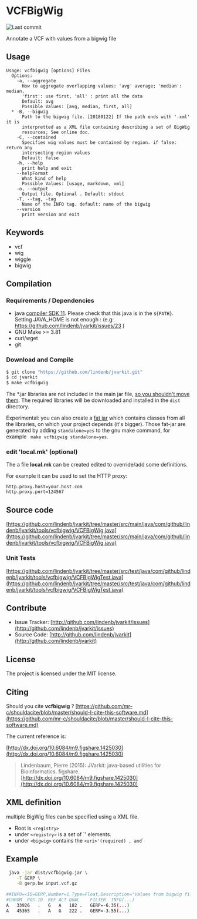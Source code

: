 # VCFBigWig

![Last commit](https://img.shields.io/github/last-commit/lindenb/jvarkit.png)

Annotate a VCF with values from a bigwig file


## Usage

```
Usage: vcfbigwig [options] Files
  Options:
    -a, --aggregate
      How to aggregate overlapping values: 'avg' average; 'median': median, 
      'first': use first, 'all' : print all the data
      Default: avg
      Possible Values: [avg, median, first, all]
  * -B, --bigwig
      Path to the bigwig file. [20180122] If the path ends with '.xml' it is 
      interpretted as a XML file containing describing a set of BigWig 
      resources; See online doc.
    -C, --contained
      Specifies wig values must be contained by region. if false: return any 
      intersecting region values
      Default: false
    -h, --help
      print help and exit
    --helpFormat
      What kind of help
      Possible Values: [usage, markdown, xml]
    -o, --output
      Output file. Optional . Default: stdout
    -T, --tag, -tag
      Name of the INFO tag. default: name of the bigwig
    --version
      print version and exit

```


## Keywords

 * vcf
 * wig
 * wiggle
 * bigwig


## Compilation

### Requirements / Dependencies

* java [compiler SDK 11](https://jdk.java.net/11/). Please check that this java is in the `${PATH}`. Setting JAVA_HOME is not enough : (e.g: https://github.com/lindenb/jvarkit/issues/23 )
* GNU Make >= 3.81
* curl/wget
* git


### Download and Compile

```bash
$ git clone "https://github.com/lindenb/jvarkit.git"
$ cd jvarkit
$ make vcfbigwig
```

The *.jar libraries are not included in the main jar file, [so you shouldn't move them](https://github.com/lindenb/jvarkit/issues/15#issuecomment-140099011 ).
The required libraries will be downloaded and installed in the `dist` directory.

Experimental: you can also create a [fat jar](https://stackoverflow.com/questions/19150811/) which contains classes from all the libraries, on which your project depends (it's bigger). Those fat-jar are generated by adding `standalone=yes` to the gnu make command, for example ` make vcfbigwig standalone=yes`.

### edit 'local.mk' (optional)

The a file **local.mk** can be created edited to override/add some definitions.

For example it can be used to set the HTTP proxy:

```
http.proxy.host=your.host.com
http.proxy.port=124567
```
## Source code 

[https://github.com/lindenb/jvarkit/tree/master/src/main/java/com/github/lindenb/jvarkit/tools/vcfbigwig/VCFBigWig.java](https://github.com/lindenb/jvarkit/tree/master/src/main/java/com/github/lindenb/jvarkit/tools/vcfbigwig/VCFBigWig.java)

### Unit Tests

[https://github.com/lindenb/jvarkit/tree/master/src/test/java/com/github/lindenb/jvarkit/tools/vcfbigwig/VCFBigWigTest.java](https://github.com/lindenb/jvarkit/tree/master/src/test/java/com/github/lindenb/jvarkit/tools/vcfbigwig/VCFBigWigTest.java)


## Contribute

- Issue Tracker: [http://github.com/lindenb/jvarkit/issues](http://github.com/lindenb/jvarkit/issues)
- Source Code: [http://github.com/lindenb/jvarkit](http://github.com/lindenb/jvarkit)

## License

The project is licensed under the MIT license.

## Citing

Should you cite **vcfbigwig** ? [https://github.com/mr-c/shouldacite/blob/master/should-I-cite-this-software.md](https://github.com/mr-c/shouldacite/blob/master/should-I-cite-this-software.md)

The current reference is:

[http://dx.doi.org/10.6084/m9.figshare.1425030](http://dx.doi.org/10.6084/m9.figshare.1425030)

> Lindenbaum, Pierre (2015): JVarkit: java-based utilities for Bioinformatics. figshare.
> [http://dx.doi.org/10.6084/m9.figshare.1425030](http://dx.doi.org/10.6084/m9.figshare.1425030)


## XML definition

multiple BigWig files can be specified using a XML file.

* Root is `<registry>`
* under `<registry>` is a set of `<bigwig>' elements.
* under `<bigwig>` contains the `<uri>'(required) , `<tag>` and `<description>`


## Example

```bash
 java -jar dist/vcfbigwig.jar \
 	-T GERP \
 	-B gerp.bw input.vcf.gz 
	
##INFO=<ID=GERP,Number=1,Type=Float,Description="Values from bigwig file: com.github.lindenb.jvarkit.tools.vcfbigwig.VCFBigWig BIGWIG=gerp.bw TAG=GERP IN=input.vcf.gz    VERBOSITY=INFO QUIET=false VALIDATION_STRINGENCY=STRICT COMPRESSION_LEVEL=5 MAX_RECORDS_IN_RAM=500000 CREATE_INDEX=false CREATE_MD5_FILE=false">
#CHROM	POS	ID	REF	ALT	QUAL	FILTER	INFO(...)
A	33926	.	G	A	182	.	GERP=-6.35(...)
A	45365	.	A	G	222	.	GERP=-3.55(...)
```



